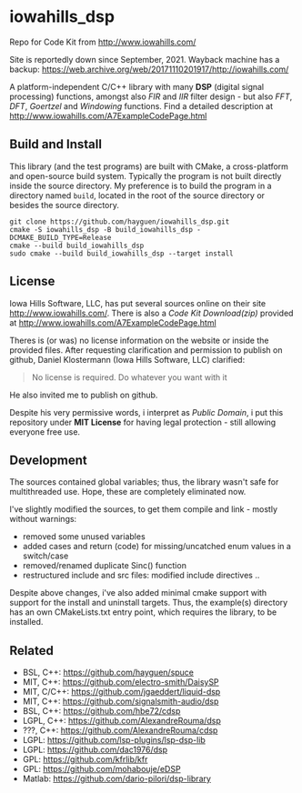 # iowahills_dsp
Repo for Code Kit from http://www.iowahills.com/

Site is reportedly down since September, 2021. Wayback machine has a backup: https://web.archive.org/web/20171110201917/http://iowahills.com/

A platform-independent C/C++ library with many **DSP** (digital signal processing) functions, amongst also *FIR* and *IIR* filter design - but also *FFT*, *DFT*, *Goertzel* and *Windowing* functions. Find a detailed description at http://www.iowahills.com/A7ExampleCodePage.html


## Build and Install

This library (and the test programs) are built with CMake, a cross-platform and open-source build system.
Typically the program is not built directly inside the source directory.
My preference is to build the program in a directory named ``build``, located in the root of the source directory or besides the source directory.

```
git clone https://github.com/hayguen/iowahills_dsp.git
cmake -S iowahills_dsp -B build_iowahills_dsp -DCMAKE_BUILD_TYPE=Release
cmake --build build_iowahills_dsp
sudo cmake --build build_iowahills_dsp --target install
```


## License
Iowa Hills Software, LLC, has put several sources online on their site http://www.iowahills.com/.
There is also a *Code Kit Download(zip)* provided at http://www.iowahills.com/A7ExampleCodePage.html

Theres is (or was) no license information on the website or inside the provided files. After requesting clarification and permission to publish on github, Daniel Klostermann (Iowa Hills Software, LLC) clarified:

> No license is required. Do whatever you want with it

He also invited me to publish on github.

Despite his very permissive words, i interpret as *Public Domain*, i put this repository under **MIT License** for having legal protection - still allowing everyone free use.


## Development

The sources contained global variables; thus, the library wasn't safe for multithreaded use. Hope, these are completely eliminated now.

I've slightly modified the sources, to get them compile and link - mostly without warnings:
- removed some unused variables
- added cases and return (code) for missing/uncatched enum values in a switch/case
- removed/renamed duplicate Sinc() function
- restructured include and src files: modified include directives
..

Despite above changes, i've also added minimal cmake support with support for the install and uninstall targets.
Thus, the example(s) directory has an own CMakeLists.txt entry point, which requires the library, to be installed.

## Related

* BSL, C++: https://github.com/hayguen/spuce
* MIT, C++: https://github.com/electro-smith/DaisySP
* MIT, C/C++: https://github.com/jgaeddert/liquid-dsp
* MIT, C++: https://github.com/signalsmith-audio/dsp
* BSL, C++: https://github.com/hbe72/cdsp
* LGPL, C++: https://github.com/AlexandreRouma/dsp
* ???, C++: https://github.com/AlexandreRouma/cdsp
* LGPL: https://github.com/lsp-plugins/lsp-dsp-lib
* LGPL: https://github.com/dac1976/dsp
* GPL: https://github.com/kfrlib/kfr
* GPL: https://github.com/mohabouje/eDSP
* Matlab: https://github.com/dario-pilori/dsp-library
